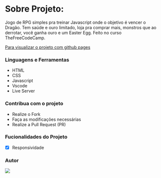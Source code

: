 # Sobre Projeto:

Jogo de RPG simples pra treinar Javascript onde o objetivo é vencer o Dragão. Tem saúde e ouro limitado, loja pra comprar mais, monstros que ao derrotar, você ganha ouro e um Easter Egg. Feito no curso TheFreeCodeCamp.

[Para visualizar o projeto com github pages](https://drean41.github.io/RPG-Dragon-Repeller/)

### Linguagens e Ferramentas

- HTML
- CSS
- Javascript
- Vscode
- Live Server

### Contribua com o projeto

- Realize o Fork
- Faça as modificações necessárias
- Realize a Pull Request (PR)

### Fucionalidades do Projeto

- [x] Responsividade

### Autor

<a href="https://github.com/drean41">
<img src="https://github.com/drean41.png?size=70" />
</a>

